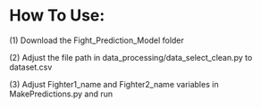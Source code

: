 # How To Use:


(1) Download the Fight_Prediction_Model folder 

(2) Adjust the file path in data_processing/data_select_clean.py to dataset.csv

(3) Adjust Fighter1_name and Fighter2_name variables in MakePredictions.py and run
